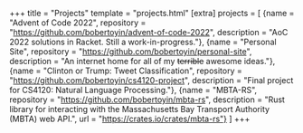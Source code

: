 +++
title = "Projects"
template = "projects.html"
[extra]
projects = [
    {name = "Advent of Code 2022", repository = "https://github.com/bobertoyin/advent-of-code-2022", description = "AoC 2022 solutions in Racket. Still a work-in-progress."},
    {name = "Personal Site", repository = "https://github.com/bobertoyin/personal-site", description = "An internet home for all of my <strike>terrible</strike> awesome ideas."},
    {name = "Clinton or Trump: Tweet Classification", repository = "https://github.com/bobertoyin/cs4120-project", description = "Final project for CS4120: Natural Language Processing."},
    {name = "MBTA-RS", repository = "https://github.com/bobertoyin/mbta-rs", description = "Rust library for interacting with the Massachusetts Bay Transport Authority (MBTA) web API.", url = "https://crates.io/crates/mbta-rs"}
]
+++